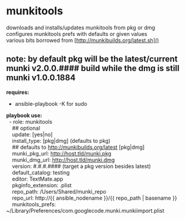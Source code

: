 munkitools
==========
downloads and installs/updates munkitools from pkg or dmg<br />
configures munkitools prefs with defaults or given values<br />
various bits borrowed from [http://munkibuilds.org/latest.sh]()<br />

note: by default pkg will be the latest/current munki v2.0.0.\#\#\#\# build while the dmg is still munki v1.0.0.1884
----------

**requires:**<br />
- ansible\-playbook \-K for sudo<br />

**playbook use:**<br />
&nbsp;&nbsp;\- role: munkitools<br />
&nbsp;&nbsp;&nbsp;&nbsp;\#\# optional<br />
&nbsp;&nbsp;&nbsp;&nbsp;update: \[yes|no\]<br />
&nbsp;&nbsp;&nbsp;&nbsp;install\_type: \[pkg|dmg\] (defaults to pkg)<br />
&nbsp;&nbsp;&nbsp;&nbsp;\#\# defaults to http://munkibuilds.org/latest \[pkg|dmg\]<br />
&nbsp;&nbsp;&nbsp;&nbsp;munki\_pkg\_url: http://host.tld/munki.pkg<br />
&nbsp;&nbsp;&nbsp;&nbsp;munki\_dmg\_url: http://host.tld/munki.dmg<br />
&nbsp;&nbsp;&nbsp;&nbsp;version: \#.\#.\#.\#\#\#\# (target a pkg version besides latest)
&nbsp;&nbsp;&nbsp;&nbsp;default\_catalog: testing<br />
&nbsp;&nbsp;&nbsp;&nbsp;editor: TextMate.app<br />
&nbsp;&nbsp;&nbsp;&nbsp;pkginfo\_extension: .plist<br />
&nbsp;&nbsp;&nbsp;&nbsp;repo\_path: /Users/Shared/munki_repo<br />
&nbsp;&nbsp;&nbsp;&nbsp;repo\_url: http://\{\{ ansible_nodename \}\}/\{\{ repo_path | basename \}\}<br />
&nbsp;&nbsp;&nbsp;&nbsp;munkitools\_prefs: ~/Library/Preferences/com.googlecode.munki.munkiimport.plist<br />

